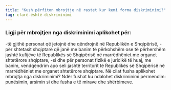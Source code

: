 ```yaml
---
title: "Kush përfiton mbrojtje në rastet kur kemi forma diskriminimi?"
tag: cfarë-është-diskriminimi
---
```

### Ligji për mbrojtjen nga diskriminimi aplikohet për: 

-të gjithë personat që jetojnë dhe qëndrojnë në Republikën e Shqipërisë, 
-për shtetasit shqiptarë që janë me banim të përkohshëm ose të përhershëm jashtë kufijëve të Republikës së Shqipërisë në marrëdhëniet me organet shtetërore shqiptare, 
-si dhe për personat fizikë e juridikë të huaj, me banim, vendqëndrim apo seli jashtë territorit të Republikës së Shqipërisë në marrëdhëniet me organet shtetërore shqiptare. 
Në cilat fusha aplikohet mbrojtja nga diskriminimi?
Ndër fushat ku ndalohet diskriminimi përmendim: punësimin, arsimin si dhe fusha e të mirave dhe shërbimeve.


